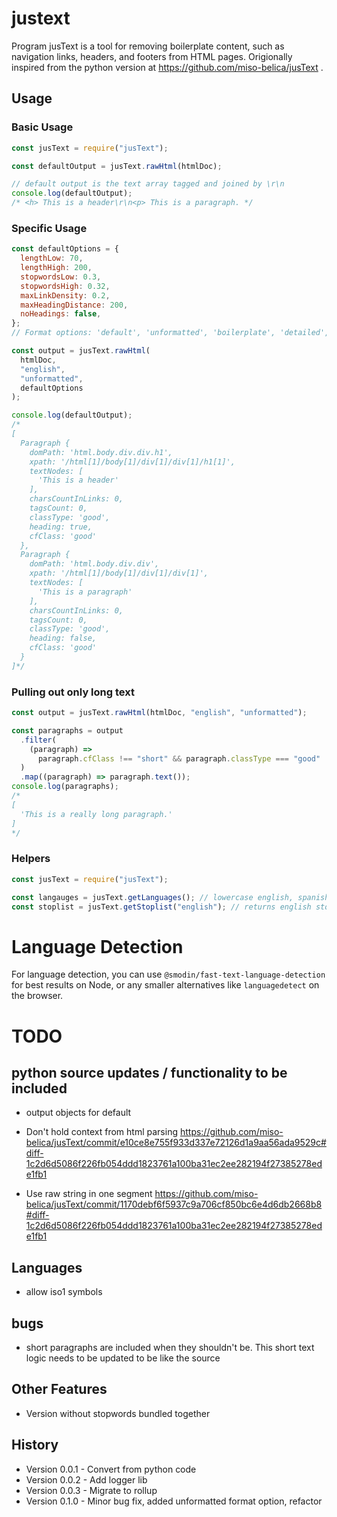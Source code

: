 # justext

Program jusText is a tool for removing boilerplate content, such as navigation links, headers, and footers from HTML pages. Origionally inspired from the python version at https://github.com/miso-belica/jusText .

## Usage

### Basic Usage

```js
const jusText = require("jusText");

const defaultOutput = jusText.rawHtml(htmlDoc);

// default output is the text array tagged and joined by \r\n
console.log(defaultOutput);
/* <h> This is a header\r\n<p> This is a paragraph. */
```

### Specific Usage

```js
const defaultOptions = {
  lengthLow: 70,
  lengthHigh: 200,
  stopwordsLow: 0.3,
  stopwordsHigh: 0.32,
  maxLinkDensity: 0.2,
  maxHeadingDistance: 200,
  noHeadings: false,
};
// Format options: 'default', 'unformatted', 'boilerplate', 'detailed', 'krdwrd'

const output = jusText.rawHtml(
  htmlDoc,
  "english",
  "unformatted",
  defaultOptions
);

console.log(defaultOutput);
/* 
[
  Paragraph {
    domPath: 'html.body.div.div.h1',
    xpath: '/html[1]/body[1]/div[1]/div[1]/h1[1]',
    textNodes: [
      'This is a header'
    ],
    charsCountInLinks: 0,
    tagsCount: 0,
    classType: 'good',
    heading: true,
    cfClass: 'good'
  },
  Paragraph {
    domPath: 'html.body.div.div',
    xpath: '/html[1]/body[1]/div[1]/div[1]',
    textNodes: [
      'This is a paragraph'
    ],
    charsCountInLinks: 0,
    tagsCount: 0,
    classType: 'good',
    heading: false,
    cfClass: 'good'
  }
]*/
```

### Pulling out only long text

```js
const output = jusText.rawHtml(htmlDoc, "english", "unformatted");

const paragraphs = output
  .filter(
    (paragraph) =>
      paragraph.cfClass !== "short" && paragraph.classType === "good"
  )
  .map((paragraph) => paragraph.text());
console.log(paragraphs);
/* 
[
  'This is a really long paragraph.'
]
*/
```

### Helpers

```js
const jusText = require("jusText");

const langauges = jusText.getLanguages(); // lowercase english, spanish, german, etc.
const stoplist = jusText.getStoplist("english"); // returns english stoplist, returns empty array if language isn't available
```

# Language Detection

For language detection, you can use `@smodin/fast-text-language-detection` for best results on Node, or any smaller alternatives like `languagedetect` on the browser.

# TODO

## python source updates / functionality to be included

- output objects for default

- Don't hold context from html parsing https://github.com/miso-belica/jusText/commit/e10ce8e755f933d337e72126d1a9aa56ada9529c#diff-1c2d6d5086f226fb054ddd1823761a100ba31ec2ee282194f27385278ede1fb1

- Use raw string in one segment https://github.com/miso-belica/jusText/commit/1170debf6f5937c9a706cf850bc6e4d6db2668b8#diff-1c2d6d5086f226fb054ddd1823761a100ba31ec2ee282194f27385278ede1fb1

## Languages

- allow iso1 symbols

## bugs

- short paragraphs are included when they shouldn't be. This short text logic needs to be updated to be like the source

## Other Features

- Version without stopwords bundled together

## History

- Version 0.0.1 - Convert from python code
- Version 0.0.2 - Add logger lib
- Version 0.0.3 - Migrate to rollup
- Version 0.1.0 - Minor bug fix, added unformatted format option, refactor
